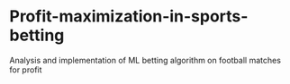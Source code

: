 # Profit-maximization-in-sports-betting
Analysis and implementation of ML betting algorithm on football matches for profit
